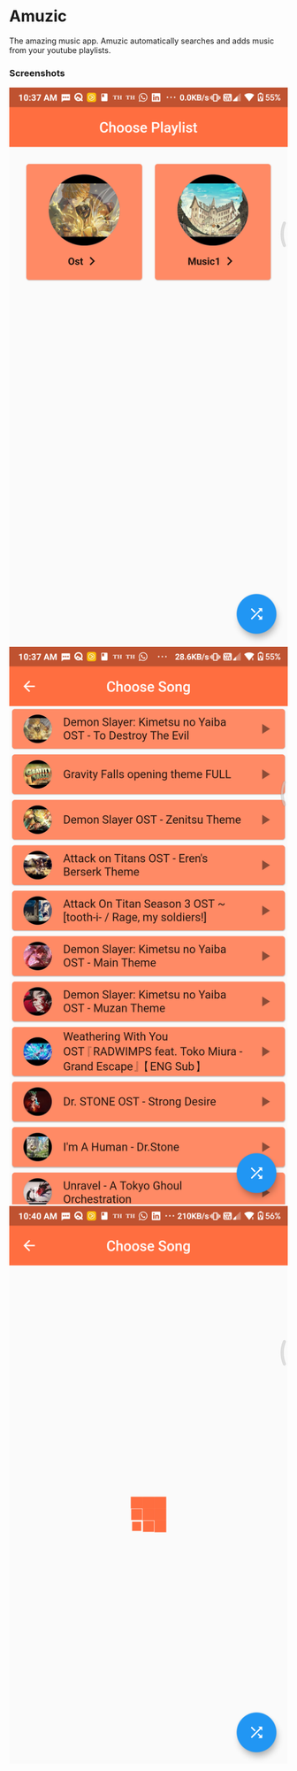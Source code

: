 # Amuzic
The amazing music app. Amuzic automatically searches and adds music from your youtube playlists.
### Screenshots
![screenshot](./flutter_01.png)
![screenshot](./flutter_02.png)
![screenshot](./flutter_05.png)

